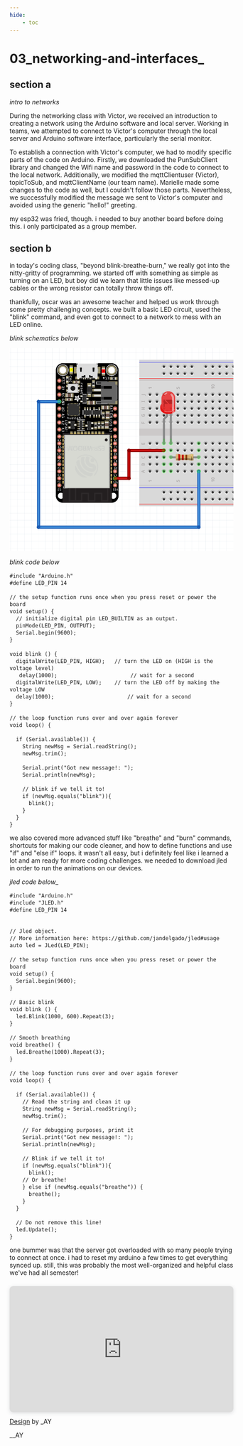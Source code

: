 ```yaml
---
hide:
    - toc
---
```


# 03_networking-and-interfaces_

## section a
*intro to networks*

During the networking class with Victor, we received an introduction to creating a network using the Arduino software and local server. Working in teams, we attempted to connect to Victor's computer through the local server and Arduino software interface, particularly the serial monitor.

To establish a connection with Victor's computer, we had to modify specific parts of the code on Arduino. Firstly, we downloaded the PunSubClient library and changed the Wifi name and password in the code to connect to the local network. Additionally, we modified the mqttClientuser (Victor), topicToSub, and mqttClientName (our team name). Marielle made some changes to the code as well, but I couldn't follow those parts. Nevertheless, we successfully modified the message we sent to Victor's computer and avoided using the generic "hello!" greeting.

my esp32 was fried, though. i needed to buy another board before doing this. i only participated as a group member.

## section b


in today's coding class, "beyond blink-breathe-burn," we really got into the nitty-gritty of programming. we started off with something as simple as turning on an LED, but boy did we learn that little issues like messed-up cables or the wrong resistor can totally throw things off.

thankfully, oscar was an awesome teacher and helped us work through some pretty challenging concepts. we built a basic LED circuit, used the "blink" command, and even got to connect to a network to mess with an LED online.

*blink schematics below*

![](../../images/00_fabacademy/week7_blink-code.png)

*blink code below*

    #include "Arduino.h"
    #define LED_PIN 14

    // the setup function runs once when you press reset or power the board
    void setup() {
      // initialize digital pin LED_BUILTIN as an output.
      pinMode(LED_PIN, OUTPUT);
      Serial.begin(9600);
    }

    void blink () {
      digitalWrite(LED_PIN, HIGH);   // turn the LED on (HIGH is the voltage level)
       delay(1000);                       // wait for a second
      digitalWrite(LED_PIN, LOW);    // turn the LED off by making the voltage LOW
      delay(1000);                       // wait for a second
    }

    // the loop function runs over and over again forever
    void loop() {

      if (Serial.available()) {
        String newMsg = Serial.readString();
        newMsg.trim();

        Serial.print("Got new message!: ");
        Serial.println(newMsg);

        // blink if we tell it to!
        if (newMsg.equals("blink")){
          blink();
        }
      }
    }

we also covered more advanced stuff like "breathe" and "burn" commands, shortcuts for making our code cleaner, and how to define functions and use "if" and "else if" loops. it wasn't all easy, but i definitely feel like i learned a lot and am ready for more coding challenges. we needed to download jled in order to run the animations on our devices.

*jled code below_*

    #include "Arduino.h"
    #include "JLED.h"
    #define LED_PIN 14


    // Jled object.
    // More information here: https://github.com/jandelgado/jled#usage
    auto led = JLed(LED_PIN);

    // the setup function runs once when you press reset or power the board
    void setup() {
      Serial.begin(9600);
    }

    // Basic blink
    void blink () {
      led.Blink(1000, 600).Repeat(3);
    }

    // Smooth breathing
    void breathe() {
      led.Breathe(1000).Repeat(3);
    }

    // the loop function runs over and over again forever
    void loop() {

      if (Serial.available()) {
        // Read the string and clean it up
        String newMsg = Serial.readString();
        newMsg.trim();

        // For debugging purposes, print it
        Serial.print("Got new message!: ");
        Serial.println(newMsg);

        // Blink if we tell it to!
        if (newMsg.equals("blink")){
          blink();
        // Or breathe!
        } else if (newMsg.equals("breathe")) {
          breathe();
        }
      }
    
      // Do not remove this line!
      led.Update();
    }

one bummer was that the server got overloaded with so many people trying to connect at once. i had to reset my arduino a few times to get everything synced up. still, this was probably the most well-organized and helpful class we've had all semester!

<div style="position: relative; width: 100%; height: 0; padding-top: 56.2500%;
 padding-bottom: 0; box-shadow: 0 2px 8px 0 rgba(63,69,81,0.16); margin-top: 1.6em; margin-bottom: 0.9em; overflow: hidden;
 border-radius: 8px; will-change: transform;">
  <iframe loading="lazy" style="position: absolute; width: 100%; height: 100%; top: 0; left: 0; border: none; padding: 0;margin: 0;"
    src="https:&#x2F;&#x2F;www.canva.com&#x2F;design&#x2F;DAFgdsaYafo&#x2F;watch?embed" allowfullscreen="allowfullscreen" allow="fullscreen">
  </iframe>
</div>
<a href="https:&#x2F;&#x2F;www.canva.com&#x2F;design&#x2F;DAFgdsaYafo&#x2F;watch?utm_content=DAFgdsaYafo&amp;utm_campaign=designshare&amp;utm_medium=embeds&amp;utm_source=link" target="_blank" rel="noopener">Design</a> by _AY

__AY